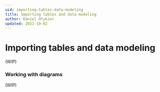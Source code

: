 ```yaml
---
uid: importing-tables-data-modeling
title: Importing tables and data modeling
author: Daniel Otykier
updated: 2021-10-02
---
```

# Importing tables and data modeling

(WIP)

### Working with diagrams

(WIP)